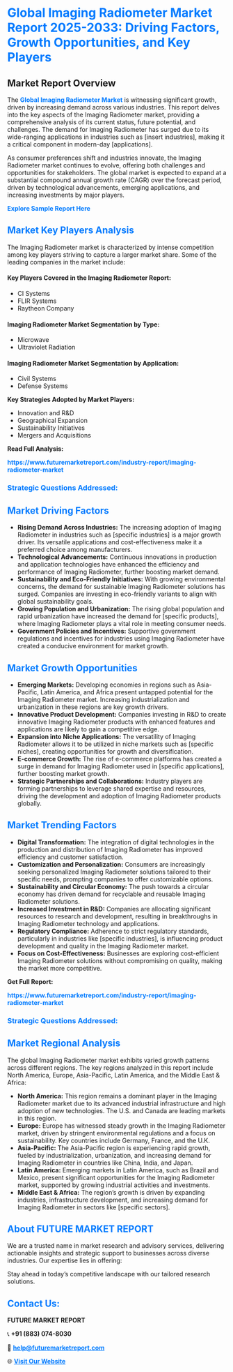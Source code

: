 <h1 style="color: #007BFF;">Global Imaging Radiometer Market Report 2025-2033: Driving Factors, Growth Opportunities, and Key Players</h1>

<section id="overview">
<h2>Market Report Overview</h2>
<p>The <a href="https://www.futuremarketreport.com/industry-report/imaging-radiometer-market" style="color: #007BFF; text-decoration: none;"><strong>Global Imaging Radiometer Market</strong></a> is witnessing significant growth, driven by increasing demand across various industries. This report delves into the key aspects of the Imaging Radiometer market, providing a comprehensive analysis of its current status, future potential, and challenges. The demand for Imaging Radiometer has surged due to its wide-ranging applications in industries such as [insert industries], making it a critical component in modern-day [applications].</p>
<p>As consumer preferences shift and industries innovate, the Imaging Radiometer market continues to evolve, offering both challenges and opportunities for stakeholders. The global market is expected to expand at a substantial compound annual growth rate (CAGR) over the forecast period, driven by technological advancements, emerging applications, and increasing investments by major players.</p>
</section>

<section id="overview">
<p><a href="https://www.futuremarketreport.com/request-sample/reportId=75510" style="color: #007BFF; text-decoration: none;"><strong>Explore Sample Report Here</strong></a></p>
</section>

<section id="key-players">
<h2 style="color: #007BFF;">Market Key Players Analysis</h2>
<p>The Imaging Radiometer market is characterized by intense competition among key players striving to capture a larger market share. Some of the leading companies in the market include:</p>
<h4>Key Players Covered in the Imaging Radiometer Report:</h4>
<ul><li>CI Systems</li><li>FLIR Systems</li><li>Raytheon Company</li></ul>
<h4>Imaging Radiometer Market Segmentation by Type:</h4>
<ul><li>Microwave</li><li>Ultraviolet Radiation</li></ul>

<h4>Imaging Radiometer Market Segmentation by Application:</h4>
<ul><li>Civil Systems</li><li>Defense Systems</li></ul>
<p><strong>Key Strategies Adopted by Market Players:</strong></p>
<ul>
<li>Innovation and R&D</li>
<li>Geographical Expansion</li>
<li>Sustainability Initiatives</li>
<li>Mergers and Acquisitions</li>
</ul>
</section>

<section>
<p><strong>Read Full Analysis: </strong></p><a href="https://www.futuremarketreport.com/industry-report/imaging-radiometer-market" style="color: #007BFF; text-decoration: none;"><strong>https://www.futuremarketreport.com/industry-report/imaging-radiometer-market</strong></a>
<h3 style="color: #007BFF;">Strategic Questions Addressed:</h3>
</section>

<section id="driving-factors">
<h2 style="color: #007BFF;">Market Driving Factors</h2>
<ul>
<li><strong>Rising Demand Across Industries:</strong> The increasing adoption of Imaging Radiometer in industries such as [specific industries] is a major growth driver. Its versatile applications and cost-effectiveness make it a preferred choice among manufacturers.</li>
<li><strong>Technological Advancements:</strong> Continuous innovations in production and application technologies have enhanced the efficiency and performance of Imaging Radiometer, further boosting market demand.</li>
<li><strong>Sustainability and Eco-Friendly Initiatives:</strong> With growing environmental concerns, the demand for sustainable Imaging Radiometer solutions has surged. Companies are investing in eco-friendly variants to align with global sustainability goals.</li>
<li><strong>Growing Population and Urbanization:</strong> The rising global population and rapid urbanization have increased the demand for [specific products], where Imaging Radiometer plays a vital role in meeting consumer needs.</li>
<li><strong>Government Policies and Incentives:</strong> Supportive government regulations and incentives for industries using Imaging Radiometer have created a conducive environment for market growth.</li>
</ul>
</section>

<section id="growth-opportunities">
<h2 style="color: #007BFF;">Market Growth Opportunities</h2>
<ul>
<li><strong>Emerging Markets:</strong> Developing economies in regions such as Asia-Pacific, Latin America, and Africa present untapped potential for the Imaging Radiometer market. Increasing industrialization and urbanization in these regions are key growth drivers.</li>
<li><strong>Innovative Product Development:</strong> Companies investing in R&D to create innovative Imaging Radiometer products with enhanced features and applications are likely to gain a competitive edge.</li>
<li><strong>Expansion into Niche Applications:</strong> The versatility of Imaging Radiometer allows it to be utilized in niche markets such as [specific niches], creating opportunities for growth and diversification.</li>
<li><strong>E-commerce Growth:</strong> The rise of e-commerce platforms has created a surge in demand for Imaging Radiometer used in [specific applications], further boosting market growth.</li>
<li><strong>Strategic Partnerships and Collaborations:</strong> Industry players are forming partnerships to leverage shared expertise and resources, driving the development and adoption of Imaging Radiometer products globally.</li>
</ul>
</section>

<section id="trending-factors">
<h2 style="color: #007BFF;">Market Trending Factors</h2>
<ul>
<li><strong>Digital Transformation:</strong> The integration of digital technologies in the production and distribution of Imaging Radiometer has improved efficiency and customer satisfaction.</li>
<li><strong>Customization and Personalization:</strong> Consumers are increasingly seeking personalized Imaging Radiometer solutions tailored to their specific needs, prompting companies to offer customizable options.</li>
<li><strong>Sustainability and Circular Economy:</strong> The push towards a circular economy has driven demand for recyclable and reusable Imaging Radiometer solutions.</li>
<li><strong>Increased Investment in R&D:</strong> Companies are allocating significant resources to research and development, resulting in breakthroughs in Imaging Radiometer technology and applications.</li>
<li><strong>Regulatory Compliance:</strong> Adherence to strict regulatory standards, particularly in industries like [specific industries], is influencing product development and quality in the Imaging Radiometer market.</li>
<li><strong>Focus on Cost-Effectiveness:</strong> Businesses are exploring cost-efficient Imaging Radiometer solutions without compromising on quality, making the market more competitive.</li>
</ul>
</section>

<section>
<p><strong>Get Full Report: </strong></p><a href="https://www.futuremarketreport.com/industry-report/imaging-radiometer-market" style="color: #007BFF; text-decoration: none;"><strong>https://www.futuremarketreport.com/industry-report/imaging-radiometer-market</strong></a>
<h3 style="color: #007BFF;">Strategic Questions Addressed:</h3>
</section>


<section id="regional-analysis">
<h2 style="color: #007BFF;">Market Regional Analysis</h2>
<p>The global Imaging Radiometer market exhibits varied growth patterns across different regions. The key regions analyzed in this report include North America, Europe, Asia-Pacific, Latin America, and the Middle East & Africa:</p>
<ul>
<li><strong>North America:</strong> This region remains a dominant player in the Imaging Radiometer market due to its advanced industrial infrastructure and high adoption of new technologies. The U.S. and Canada are leading markets in this region.</li>
<li><strong>Europe:</strong> Europe has witnessed steady growth in the Imaging Radiometer market, driven by stringent environmental regulations and a focus on sustainability. Key countries include Germany, France, and the U.K.</li>
<li><strong>Asia-Pacific:</strong> The Asia-Pacific region is experiencing rapid growth, fueled by industrialization, urbanization, and increasing demand for Imaging Radiometer in countries like China, India, and Japan.</li>
<li><strong>Latin America:</strong> Emerging markets in Latin America, such as Brazil and Mexico, present significant opportunities for the Imaging Radiometer market, supported by growing industrial activities and investments.</li>
<li><strong>Middle East & Africa:</strong> The region’s growth is driven by expanding industries, infrastructure development, and increasing demand for Imaging Radiometer in sectors like [specific sectors].</li>
</ul>
</section>

<footer>
<h2 style="color: #007BFF;">About FUTURE MARKET REPORT</h2>
<p>We are a trusted name in market research and advisory services, delivering actionable insights and strategic support to businesses across diverse industries. Our expertise lies in offering:</p>

<p>Stay ahead in today’s competitive landscape with our tailored research solutions.</p>

<h2 style="color: #007BFF;">Contact Us:</h2>
<p><strong>FUTURE MARKET REPORT</strong></p>
<p>📞 <strong>+91 (883) 074-8030</strong></p>
<p>📧 <strong><a href="mailto:help@futuremarketreport.com" style="color: #007BFF;">help@futuremarketreport.com</a></strong></p>
<p>🌐 <strong><a href="https://www.futuremarketreport.com/" style="color: #007BFF;">Visit Our Website</a></strong></p>
</footer>